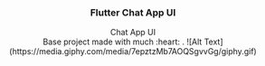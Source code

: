 <p align="center">
  
  <h3 align="center">Flutter Chat App UI</h3>

  <p align="center">
    Chat App UI
    <br>
    Base project made with much  :heart: .
  ![Alt Text](https://media.giphy.com/media/7epztzMb7AOQSgvvGg/giphy.gif)
    <br>
    <br>
  </p>
</p>


